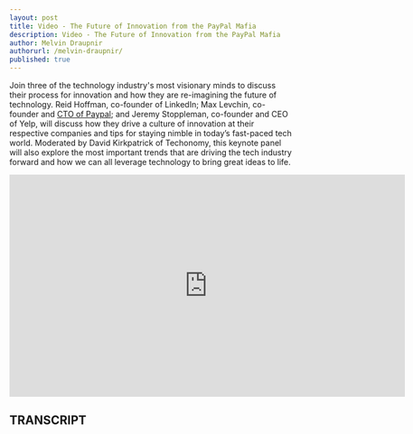 ```yaml
---
layout: post
title: Video - The Future of Innovation from the PayPal Mafia
description: Video - The Future of Innovation from the PayPal Mafia
author: Melvin Draupnir
authorurl: /melvin-draupnir/
published: true
---
```


<p>Join three of the technology industry's most visionary minds to discuss their process for innovation and how they are re-imagining the future of technology. Reid Hoffman, co-founder of LinkedIn; Max Levchin, co-founder and <a href="/buy-bitcoin-with-paypal/">CTO of Paypal</a>; and Jeremy Stoppleman, co-founder and CEO of Yelp, will discuss how they drive a culture of innovation at their respective companies and tips for staying nimble in today’s fast-paced tech world. Moderated by David Kirkpatrick of Techonomy, this keynote panel will also explore the most important trends that are driving the tech industry forward and how we can all leverage technology to bring great ideas to life.</p>

<center><iframe width="700" height="394" src="https://www.youtube.com/embed/A-rCBSjt11Q?list=PLnobS_RgN7JYZZGnB7rXzSumeQsB_KbD2" frameborder="0" allowfullscreen></iframe></center>

<h2>TRANSCRIPT</h2>
